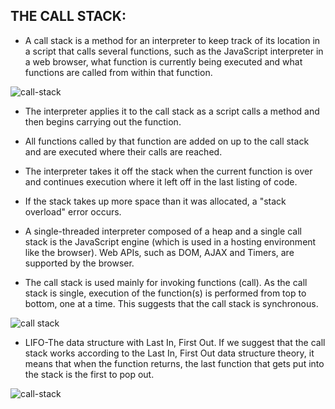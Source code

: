 ## THE CALL STACK:

- A call stack is a method for an interpreter to keep track of its location in a script that calls several functions, such as the JavaScript interpreter in a web browser, what function is currently being executed and what functions are called from within that function.

![call-stack](https://miro.medium.com/max/2478/1*rJ2sh-q1deQGGGVG5gYyIQ.png)

- The interpreter applies it to the call stack as a script calls a method and then begins carrying out the function.
- All functions called by that function are added on up to the call stack and are executed where their calls are reached.

- The interpreter takes it off the stack when the current function is over and continues execution where it left off in the last listing of code.

- If the stack takes up more space than it was allocated, a "stack overload" error occurs.

- A single-threaded interpreter composed of a heap and a single call stack is the JavaScript engine (which is used in a hosting environment like the browser). Web APIs, such as DOM, AJAX and Timers, are supported by the browser.

- The call stack is used mainly for invoking functions (call). As the call stack is single, execution of the function(s) is performed from top to bottom, one at a time. This suggests that the call stack is synchronous.

![call stack](https://i.ytimg.com/vi/c8-_6WIGCDA/maxresdefault.jpg)


- LIFO-The data structure with Last In, First Out. If we suggest that the call stack works according to the Last In, First Out data structure theory, it means that when the function returns, the last function that gets put into the stack is the first to pop out.

![call-stack](https://cdn-images-1.medium.com/max/1024/0*aPCs0hP0Q-s4fkCJ.jpg)
